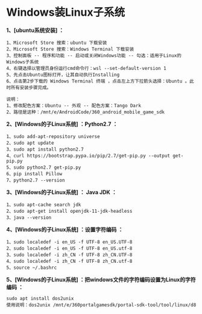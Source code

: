 # Windows装Linux子系统

**1、[ubuntu系统安装] ：**

    1、Microsoft Store 搜索：ubuntu 下载安装
    2、Microsoft Store 搜索：Windows Terminal 下载安装
    3、控制面板 -- 程序和功能 -- 启动或关闭Windows功能 -- 勾选：适用于Linux的Windows子系统
    4、右键选择以管理员身份运行cmd命令行：wsl --set-default-version 1
    5、先点击Ubuntu图标打开，让其自动执行Installing
    6、点击第2步下载的 Windows Terminal 终端 ，点击左上方下拉箭头选择：Ubuntu 。此时所有安装步骤完成。

    说明：
    1、修改配色方案：Ubuntu -- 外观 -- 配色方案：Tango Dark
    2、路径是这种：/mnt/e/AndroidCode/360_android_mobile_game_sdk

**2、[Windows的子Linux系统] ：Python2.7 ：**

    1、sudo add-apt-repository universe
    2、sudo apt update
    3、sudo apt install python2.7
    4、curl https://bootstrap.pypa.io/pip/2.7/get-pip.py --output get-pip.py
    5、sudo python2.7 get-pip.py
    6、pip install Pillow
    7、python2.7 --version

**3、[Windows的子Linux系统] ： Java JDK ：**

	1、sudo apt-cache search jdk
	2、sudo apt-get install openjdk-11-jdk-headless
    3、java --version

**4、[Windows的子Linux系统] ：设置字符编码 ：**

    1、sudo localedef -i en_US -f UTF-8 en_US.UTF-8
    2、sudo localedef -i en_US -f UTF-8 en_US.utf-8
    3、sudo localedef -i zh_CN -f UTF-8 zh_CN.UTF-8
    4、sudo localedef -i zh_CN -f UTF-8 zh_CN.utf-8
    5、source ~/.bashrc

**5、[Windows的子Linux系统] ：把windows文件的字符编码设置为Linux的字符编码 ：**

    sudo apt install dos2unix
    使用说明：dos2unix /mnt/e/360portalgamesdk/portal-sdk-tool/tool/linux/d8 
